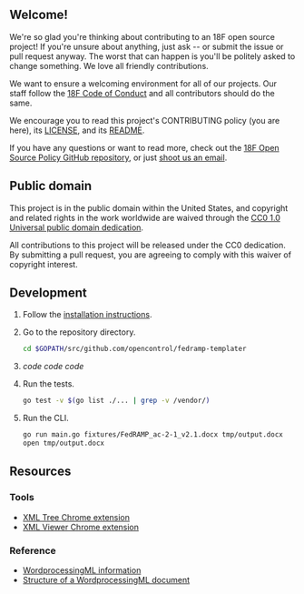 ## Welcome!

We're so glad you're thinking about contributing to an 18F open source project! If you're unsure about anything, just ask -- or submit the issue or pull request anyway. The worst that can happen is you'll be politely asked to change something. We love all friendly contributions.

We want to ensure a welcoming environment for all of our projects. Our staff follow the [18F Code of Conduct](https://github.com/18F/code-of-conduct/blob/master/code-of-conduct.md) and all contributors should do the same.

We encourage you to read this project's CONTRIBUTING policy (you are here), its [LICENSE](LICENSE.md), and its [README](README.md).

If you have any questions or want to read more, check out the [18F Open Source Policy GitHub repository]( https://github.com/18f/open-source-policy), or just [shoot us an email](mailto:18f@gsa.gov).

## Public domain

This project is in the public domain within the United States, and
copyright and related rights in the work worldwide are waived through
the [CC0 1.0 Universal public domain dedication](https://creativecommons.org/publicdomain/zero/1.0/).

All contributions to this project will be released under the CC0
dedication. By submitting a pull request, you are agreeing to comply
with this waiver of copyright interest.

## Development

1. Follow the [installation instructions](README.md#installation).
1. Go to the repository directory.

    ```bash
    cd $GOPATH/src/github.com/opencontrol/fedramp-templater
    ```

1. _code code code_
1. Run the tests.

    ```bash
    go test -v $(go list ./... | grep -v /vendor/)
    ```

1. Run the CLI.

    ```bash
    go run main.go fixtures/FedRAMP_ac-2-1_v2.1.docx tmp/output.docx
    open tmp/output.docx
    ```

## Resources

### Tools

* [XML Tree Chrome extension](https://chrome.google.com/webstore/detail/xml-tree/gbammbheopgpmaagmckhpjbfgdfkpadb)
* [XML Viewer Chrome extension](https://chrome.google.com/webstore/detail/xv-%E2%80%94-xml-viewer/eeocglpgjdpaefaedpblffpeebgmgddk?hl=en)

### Reference

* [WordprocessingML information](http://officeopenxml.com/anatomyofOOXML.php)
* [Structure of a WordprocessingML document](https://msdn.microsoft.com/en-us/library/office/gg278308.aspx)
